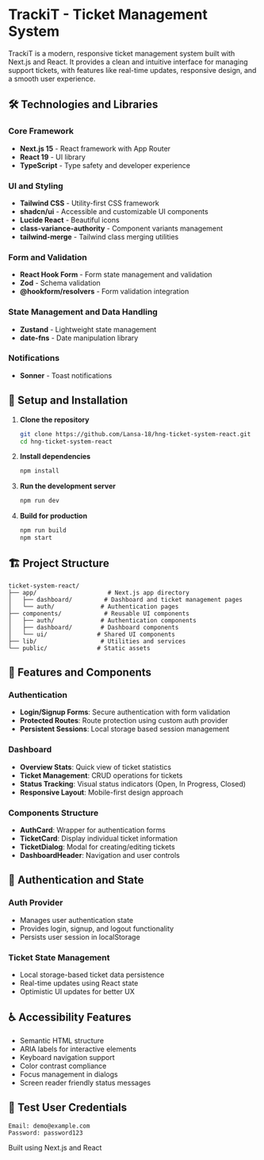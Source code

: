 # TrackiT - Ticket Management System

TrackiT is a modern, responsive ticket management system built with Next.js and React. It provides a clean and intuitive interface for managing support tickets, with features like real-time updates, responsive design, and a smooth user experience.

## 🛠️ Technologies and Libraries

### Core Framework

- **Next.js 15** - React framework with App Router
- **React 19** - UI library
- **TypeScript** - Type safety and developer experience

### UI and Styling

- **Tailwind CSS** - Utility-first CSS framework
- **shadcn/ui** - Accessible and customizable UI components
- **Lucide React** - Beautiful icons
- **class-variance-authority** - Component variants management
- **tailwind-merge** - Tailwind class merging utilities

### Form and Validation

- **React Hook Form** - Form state management and validation
- **Zod** - Schema validation
- **@hookform/resolvers** - Form validation integration

### State Management and Data Handling

- **Zustand** - Lightweight state management
- **date-fns** - Date manipulation library

### Notifications

- **Sonner** - Toast notifications

## 🚀 Setup and Installation

1. **Clone the repository**

   ```bash
   git clone https://github.com/Lansa-18/hng-ticket-system-react.git
   cd hng-ticket-system-react
   ```

2. **Install dependencies**

   ```bash
   npm install
   ```

3. **Run the development server**

   ```bash
   npm run dev
   ```

4. **Build for production**
   ```bash
   npm run build
   npm start
   ```

## 🏗️ Project Structure

```
ticket-system-react/
├── app/                    # Next.js app directory
│   ├── dashboard/         # Dashboard and ticket management pages
│   └── auth/             # Authentication pages
├── components/            # Reusable UI components
│   ├── auth/             # Authentication components
│   ├── dashboard/        # Dashboard components
│   └── ui/              # Shared UI components
├── lib/                  # Utilities and services
└── public/              # Static assets
```

## 🎯 Features and Components

### Authentication

- **Login/Signup Forms**: Secure authentication with form validation
- **Protected Routes**: Route protection using custom auth provider
- **Persistent Sessions**: Local storage based session management

### Dashboard

- **Overview Stats**: Quick view of ticket statistics
- **Ticket Management**: CRUD operations for tickets
- **Status Tracking**: Visual status indicators (Open, In Progress, Closed)
- **Responsive Layout**: Mobile-first design approach

### Components Structure

- **AuthCard**: Wrapper for authentication forms
- **TicketCard**: Display individual ticket information
- **TicketDialog**: Modal for creating/editing tickets
- **DashboardHeader**: Navigation and user controls

## 🔐 Authentication and State

### Auth Provider

- Manages user authentication state
- Provides login, signup, and logout functionality
- Persists user session in localStorage

### Ticket State Management

- Local storage-based ticket data persistence
- Real-time updates using React state
- Optimistic UI updates for better UX

## ♿ Accessibility Features

- Semantic HTML structure
- ARIA labels for interactive elements
- Keyboard navigation support
- Color contrast compliance
- Focus management in dialogs
- Screen reader friendly status messages

## 🧪 Test User Credentials

```
Email: demo@example.com
Password: password123
```

Built using Next.js and React

